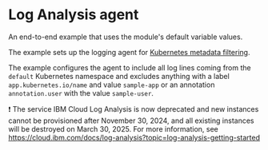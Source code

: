 # Log Analysis agent

An end-to-end example that uses the module's default variable values.

The example sets up the logging agent for [Kubernetes metadata filtering](https://github.com/logdna/logdna-agent-v2/blob/3.8/docs/KUBERNETES.md#configuration-for-kubernetes-metadata-filtering).

The example configures the agent to include all log lines coming from the `default` Kubernetes namespace and excludes anything with a label `app.kubernetes.io/name` and value `sample-app` or an annotation `annotation.user` with the value `sample-user`.

:exclamation: The service IBM Cloud Log Analysis is now deprecated and new instances cannot be provisioned after November 30, 2024, and all existing instances will be destroyed on March 30, 2025. For more information, see https://cloud.ibm.com/docs/log-analysis?topic=log-analysis-getting-started
